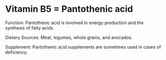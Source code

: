 # Vitamin B5 = Pantothenic acid

Function: Pantothenic acid is involved in energy production and the synthesis of fatty acids.

Dietary Sources: Meat, legumes, whole grains, and avocados.

Supplement: Pantothenic acid supplements are sometimes used in cases of deficiency.
